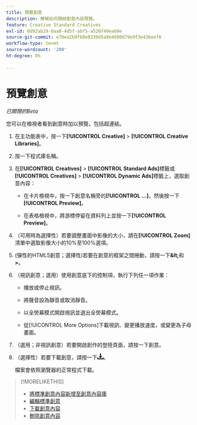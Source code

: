 ```yaml
---
title: 預覽創意
description: 瞭解如何開啟創意內容預覽。
feature: Creative Standard Creatives
exl-id: 0d92ab29-0aa0-4d5f-abf5-a520f49ea60e
source-git-commit: e70ea2b9fb0e8338d5a9e4680d79e9f3e436eef6
workflow-type: tm+mt
source-wordcount: '200'
ht-degree: 0%

---
```


# 預覽創意

*已關閉的Beta*

您可以在檢視者看到創意時加以預覽，包括超連結。

1. 在主功能表中，按一下&#x200B;**[!UICONTROL Creative]** > **[!UICONTROL Creative Libraries]**。

1. 按一下程式庫名稱。

1. 在&#x200B;**[!UICONTROL Creatives]** > **[!UICONTROL Standard Ads]**&#x200B;標籤或&#x200B;**[!UICONTROL Creatives]** > **[!UICONTROL Dynamic Ads]**&#x200B;標籤上，選取創意內容：

   * 在卡片檢視中，按一下創意名稱旁的&#x200B;**[!UICONTROL ...]**，然後按一下&#x200B;**[!UICONTROL Preview]**。

   * 在表格檢視中，將游標停留在資料列上並按一下&#x200B;**[!UICONTROL Preview]**。

1. （可用時為選擇性）若要調整畫面中影像的大小，請在&#x200B;**[!UICONTROL Zoom]**&#x200B;清單中選取影像大小的10%至100%選項。

1. (彈性的HTML5創意；選擇性)若要在創意的框架之間捲動，請按一下&#x200B;**\&lt;**&#x200B;和&#x200B;**\>**。

1. （視訊創意；選用）使用創意底下的控制項，執行下列任一項作業：

   * 播放或停止視訊。

   * 將聲音設為靜音或取消靜音。

   * 以全熒幕模式開啟視訊並退出全熒幕模式。

   * 從[!UICONTROL More Options]下載視訊、變更播放速度，或變更為子母畫面。

1. （選用；非視訊創意）若要開啟創作的登陸頁面，請按一下創意。

   <!-- Verify:  Will the creative click be tracked like a regular ad click but not linked to a publisher and placement? Explain effect/consequences. -->

1. （選擇性）若要下載創意，請按一下![下載](/help/creative/assets/download.png "下載")。

   檔案會依照瀏覽器的正常程式下載。

>[!MORELIKETHIS]
>
>* [將標準創意內容新增至創意內容庫](/help/creative/creative-libraries/creative-add-standard.md)
>* [編輯標準創意](/help/creative/creative-libraries/creative-edit-standard.md)
>* [下載創意內容](/help/creative/creative-libraries/creative-download.md)
>* [刪除創意內容](/help/creative/creative-libraries/creative-delete.md)
